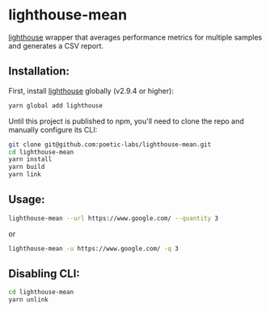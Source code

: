 # lighthouse-mean

[lighthouse](https://www.npmjs.com/package/lighthouse) wrapper that averages performance metrics for multiple samples and generates a CSV report.

## Installation:

First, install [lighthouse](https://www.npmjs.com/package/lighthouse) globally (v2.9.4 or higher):

```sh
yarn global add lighthouse
```

Until this project is published to npm, you'll need to clone the repo and manually configure its CLI:

```sh
git clone git@github.com:poetic-labs/lighthouse-mean.git
cd lighthouse-mean
yarn install
yarn build
yarn link
```

## Usage:

```sh
lighthouse-mean --url https://www.google.com/ --quantity 3
```

or

```sh
lighthouse-mean -u https://www.google.com/ -q 3
```

## Disabling CLI:

```sh
cd lighthouse-mean
yarn unlink
```
